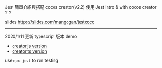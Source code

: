 Jest 簡單介紹與搭配 cocos creator(v2.2) 使用
Jest Intro & with cocos creator 2.2

slides https://slides.com/mangogan/jestxccc

---
2020/1/11 更新 typescript 版本 demo
- [creator js version](cocos_creator/js)
- [creator ts version](cocos_creator/ts)

use `npx jest` to run testing
